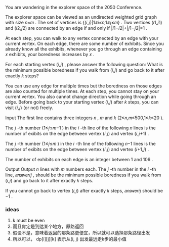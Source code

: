 You are wandering in the explorer space of the 2050 Conference.

The explorer space can be viewed as an undirected weighted grid graph with size 𝑛×𝑚
. The set of vertices is {(𝑖,𝑗)|1≤𝑖≤𝑛,1≤𝑗≤𝑚}
. Two vertices (𝑖1,𝑗1)
 and (𝑖2,𝑗2)
 are connected by an edge if and only if |𝑖1−𝑖2|+|𝑗1−𝑗2|=1
.

At each step, you can walk to any vertex connected by an edge with your current vertex. On each edge, there are some number of exhibits. Since you already know all the exhibits, whenever you go through an edge containing 𝑥
 exhibits, your boredness increases by 𝑥
.

For each starting vertex (𝑖,𝑗)
, please answer the following question: What is the minimum possible boredness if you walk from (𝑖,𝑗)
 and go back to it after exactly 𝑘
 steps?

You can use any edge for multiple times but the boredness on those edges are also counted for multiple times. At each step, you cannot stay on your current vertex. You also cannot change direction while going through an edge. Before going back to your starting vertex (𝑖,𝑗)
 after 𝑘
 steps, you can visit (𝑖,𝑗)
 (or not) freely.

Input
The first line contains three integers 𝑛
, 𝑚
 and 𝑘
 (2≤𝑛,𝑚≤500,1≤𝑘≤20
).

The 𝑗
-th number (1≤𝑗≤𝑚−1
) in the 𝑖
-th line of the following 𝑛
 lines is the number of exibits on the edge between vertex (𝑖,𝑗)
 and vertex (𝑖,𝑗+1)
.

The 𝑗
-th number (1≤𝑗≤𝑚
) in the 𝑖
-th line of the following 𝑛−1
 lines is the number of exibits on the edge between vertex (𝑖,𝑗)
 and vertex (𝑖+1,𝑗)
.

The number of exhibits on each edge is an integer between 1
 and 106
.

Output
Output 𝑛
 lines with 𝑚
 numbers each. The 𝑗
-th number in the 𝑖
-th line, 𝑎𝑛𝑠𝑤𝑒𝑟𝑖𝑗
, should be the minimum possible boredness if you walk from (𝑖,𝑗)
 and go back to it after exactly 𝑘
 steps.

If you cannot go back to vertex (𝑖,𝑗)
 after exactly 𝑘
 steps, 𝑎𝑛𝑠𝑤𝑒𝑟𝑖𝑗
 should be −1
.

### ideas
1. k must be even
2. 而且肯定是到达某个地方，原路返回
3. 假设不是，意味着返回的那条路更便宜，所以就可以选择那条路径出发
4. 所以可以， dp[i][j][k] 表示从(i, j) 出发最远走k步的最小值